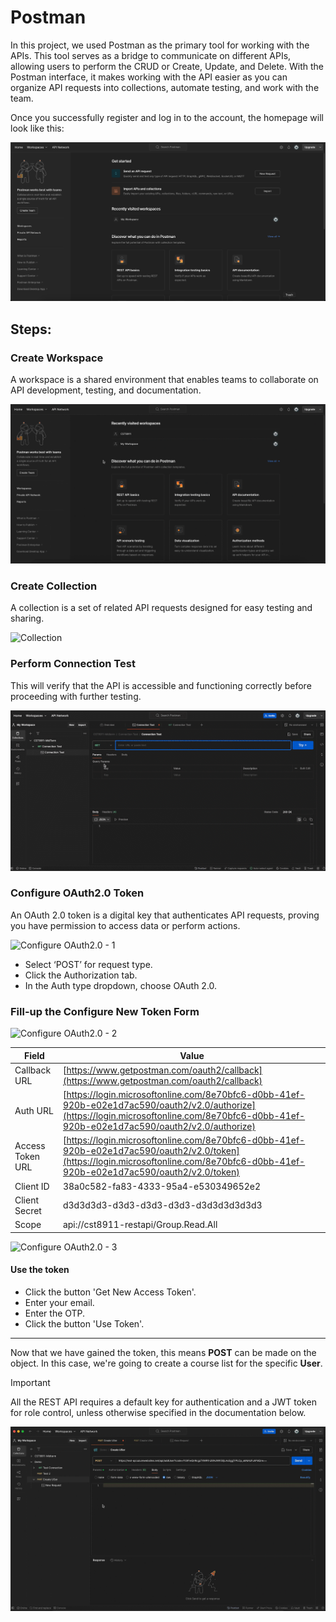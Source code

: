 # Postman

In this project, we used Postman as the primary tool for working with the APIs. This tool serves as a bridge to communicate on different APIs, allowing users to perform the CRUD or Create, Update, and Delete. With the Postman interface, it makes working with the API easier as you can organize API requests into collections, automate testing, and work with the team.

Once you successfully register and log in to the account, the homepage will look like this:

![Homepage](https://raw.githubusercontent.com/degu0055/postmansteps/refs/heads/main/images/1-homepage.png)

## Steps:

### **Create Workspace**
A workspace is a shared environment that enables teams to collaborate on API development, testing, and documentation.

![Workspace](https://raw.githubusercontent.com/degu0055/postmansteps/refs/heads/main/images/workspace.gif)

### **Create Collection**
A collection is a set of related API requests designed for easy testing and sharing.

![Collection](https://raw.githubusercontent.com/degu0055/postmansteps/refs/heads/main/images/collection.gif)

### **Perform Connection Test**
This will verify that the API is accessible and functioning correctly before proceeding with further testing.

![Connection Testing](https://raw.githubusercontent.com/degu0055/postmansteps/refs/heads/main/images/Connection-Test.gif)

### **Configure OAuth2.0 Token**
An OAuth 2.0 token is a digital key that authenticates API requests, proving you have permission to access data or perform actions.

![Configure OAuth2.0 - 1](https://raw.githubusercontent.com/degu0055/postmansteps/refs/heads/main/images/auth1.gif)

- Select ‘POST’ for request type.
- Click the Authorization tab.
- In the Auth type dropdown, choose OAuth 2.0.

### **Fill-up the Configure New Token Form**

![Configure OAuth2.0 - 2](https://raw.githubusercontent.com/degu0055/postmansteps/refs/heads/main/images/auth2.gif)

| **Field**           | **Value**                                                                                           |
|---------------------|-----------------------------------------------------------------------------------------------------|
| Callback URL        | [https://www.getpostman.com/oauth2/callback](https://www.getpostman.com/oauth2/callback)             |
| Auth URL            | [https://login.microsoftonline.com/8e70bfc6-d0bb-41ef-920b-e02e1d7ac590/oauth2/v2.0/authorize](https://login.microsoftonline.com/8e70bfc6-d0bb-41ef-920b-e02e1d7ac590/oauth2/v2.0/authorize) |
| Access Token URL    | [https://login.microsoftonline.com/8e70bfc6-d0bb-41ef-920b-e02e1d7ac590/oauth2/v2.0/token](https://login.microsoftonline.com/8e70bfc6-d0bb-41ef-920b-e02e1d7ac590/oauth2/v2.0/token) |
| Client ID           | 38a0c582-fa83-4333-95a4-e530349652e2                                                                |
| Client Secret       | d3d3d3d3-d3d3-d3d3-d3d3-d3d3d3d3d3d3                                                           |
| Scope               | api://cst8911-restapi/Group.Read.All                                                                |

![Configure OAuth2.0 - 3](https://raw.githubusercontent.com/degu0055/postmansteps/refs/heads/main/images/auth3.gif)

#### Use the token
- Click the button 'Get New Access Token'.
- Enter your email.
- Enter the OTP.
- Click the button 'Use Token'.

--- 

Now that we have gained the token, this means **POST** can be made on the object. In this case, we're going to create a course list for  the specific **User**.

> [!IMPORTANT]
> All the REST API requires a default key for authentication and a JWT token for role control, unless otherwise specified in the documentation below.

![Post](images/create.gif)





